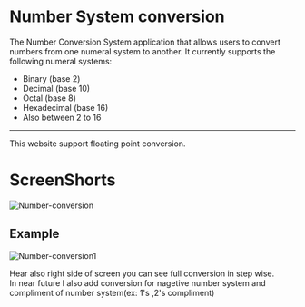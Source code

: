 # Number System conversion 

The Number Conversion System  application that allows users to convert numbers from one numeral system to another. It currently supports the following numeral systems:
* Binary (base 2)
* Decimal (base 10)
* Octal (base 8)
* Hexadecimal (base 16)
* Also between 2 to 16
***
This website support floating point conversion.

# ScreenShorts



![Number-conversion](https://user-images.githubusercontent.com/102569690/235364006-13853cbb-a72f-4dec-905b-2e15819f0266.png)

## Example 

![Number-conversion1](https://user-images.githubusercontent.com/102569690/235364086-8e26c40b-8ac3-4589-b795-6c02e6163cd8.png)

Hear also right side of screen you can see full conversion in step wise.
<br>
In near future I also add conversion for nagetive number system and compliment of number system(ex: 1's ,2's compliment)
